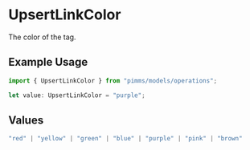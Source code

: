 # UpsertLinkColor

The color of the tag.

## Example Usage

```typescript
import { UpsertLinkColor } from "pimms/models/operations";

let value: UpsertLinkColor = "purple";
```

## Values

```typescript
"red" | "yellow" | "green" | "blue" | "purple" | "pink" | "brown"
```